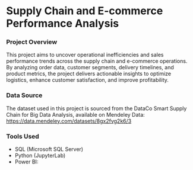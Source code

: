 # Supply Chain and E-commerce Performance Analysis

### Project Overview

This project aims to uncover operational inefficiencies and sales performance trends across the supply chain and e-commerce operations.
By analyzing order data, customer segments, delivery timelines, and product metrics, the project delivers actionable insights to optimize logistics, enhance customer satisfaction, and improve profitability.

### Data Source
The dataset used in this project is sourced from the DataCo Smart Supply Chain for Big Data Analysis, available on Mendeley Data: https://data.mendeley.com/datasets/8gx2fvg2k6/3

### Tools Used
- SQL (Microsoft SQL Server)
- Python (JupyterLab)
- Power BI: 
